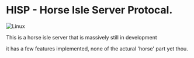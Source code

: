 # HISP - Horse Isle Server Protocal.

![Linux](https://github.com/KuromeSan/HISP/workflows/linux/badge.svg)

This is a horse isle server that is massively still in development

it has a few features implemented, none of the actural 'horse' part yet thou.
